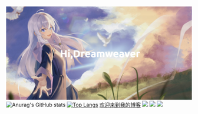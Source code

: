 ﻿![IMG](images/Horizon.png)
![Anurag's GitHub stats](https://github-readme-stats.vercel.app/api?username=youcharamahua&hide=contribs,prs)
[![Top Langs](https://github-readme-stats.vercel.app/api/top-langs/?username=youcharamahua&layout=compact)](https://github.com/anuraghazra/github-readme-stats)
[欢迎来到我的博客](https://www.jiomlan.online/)
![](https://img.shields.io/badge/无限-学习-yellow) 
![](https://img.shields.io/badge/性格-开朗-red) 
![](https://img.shields.io/badge/热爱-探索-blue)

